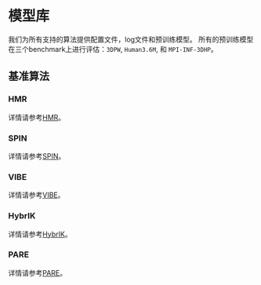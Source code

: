 # 模型库

我们为所有支持的算法提供配置文件，log文件和预训练模型。
所有的预训练模型在三个benchmark上进行评估：`3DPW`, `Human3.6M`, 和 `MPI-INF-3DHP`。

## 基准算法

### HMR

详情请参考[HMR](https://github.com/open-mmlab/mmhuman3d/tree/main/configs/hmr/)。

### SPIN

详情请参考[SPIN](https://github.com/open-mmlab/mmhuman3d/tree/main/configs/spin/)。

### VIBE

详情请参考[VIBE](https://github.com/open-mmlab/mmhuman3d/tree/main/configs/vibe/)。

### HybrIK

详情请参考[HybrIK](https://github.com/open-mmlab/mmhuman3d/tree/main/configs/hybrik/)。

### PARE

详情请参考[PARE](https://github.com/open-mmlab/mmhuman3d/tree/main/configs/pare/)。
